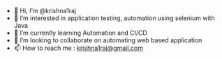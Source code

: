 - 👋 Hi, I’m @krishna1raj
- 👀 I’m interested in application testing, automation using selenium with Java
- 🌱 I’m currently learning Automation and CI/CD
- 💞️ I’m looking to collaborate on automating web based application
- 📫 How to reach me : krishna1raj@gmail.com

<!---
krishna1raj/krishna1raj is a ✨ special ✨ repository because its `README.md` (this file) appears on your GitHub profile.
You can click the Preview link to take a look at your changes.
--->
